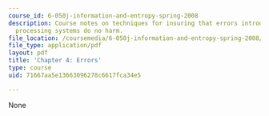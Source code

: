 ```yaml
---
course_id: 6-050j-information-and-entropy-spring-2008
description: Course notes on techniques for insuring that errors introduced by information
  processing systems do no harm.
file_location: /coursemedia/6-050j-information-and-entropy-spring-2008/71667aa5e13663096278c6617fca34e5_MIT6_050JS08_chapter4.pdf
file_type: application/pdf
layout: pdf
title: 'Chapter 4: Errors'
type: course
uid: 71667aa5e13663096278c6617fca34e5

---
```

None
